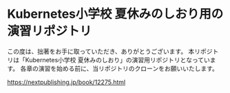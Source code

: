 # Kubernetes小学校 夏休みのしおり用の演習リポジトリ

この度は、拙著をお手に取っていただき、ありがとうございます。
本リポジトリは「Kubernetes小学校 夏休みのしおり」の演習用リポジトリとなっています。
各章の演習を始める前に、当リポジトリのクローンをお願いいたします。

https://nextpublishing.jp/book/12275.html